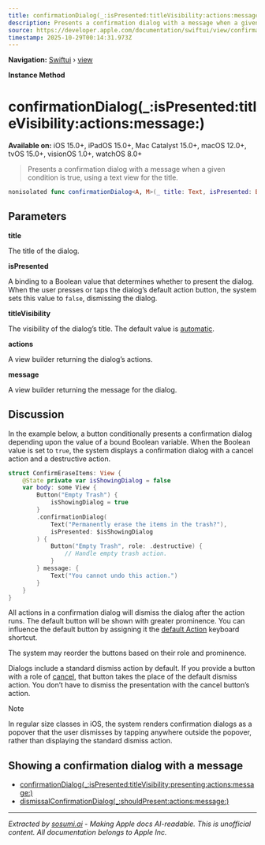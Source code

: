 ```yaml
---
title: confirmationDialog(_:isPresented:titleVisibility:actions:message:)
description: Presents a confirmation dialog with a message when a given condition is true, using a text view for the title.
source: https://developer.apple.com/documentation/swiftui/view/confirmationdialog(_:ispresented:titlevisibility:actions:message:)
timestamp: 2025-10-29T00:14:31.973Z
---
```


**Navigation:** [Swiftui](/documentation/swiftui) › [view](/documentation/swiftui/view)

**Instance Method**

# confirmationDialog(_:isPresented:titleVisibility:actions:message:)

**Available on:** iOS 15.0+, iPadOS 15.0+, Mac Catalyst 15.0+, macOS 12.0+, tvOS 15.0+, visionOS 1.0+, watchOS 8.0+

> Presents a confirmation dialog with a message when a given condition is true, using a text view for the title.

```swift
nonisolated func confirmationDialog<A, M>(_ title: Text, isPresented: Binding<Bool>, titleVisibility: Visibility = .automatic, @ViewBuilder actions: () -> A, @ViewBuilder message: () -> M) -> some View where A : View, M : View
```

## Parameters

**title**

The title of the dialog.



**isPresented**

A binding to a Boolean value that determines whether to present the dialog. When the user presses or taps the dialog’s default action button, the system sets this value to `false`, dismissing the dialog.



**titleVisibility**

The visibility of the dialog’s title. The default value is [automatic](/documentation/swiftui/visibility/automatic).



**actions**

A view builder returning the dialog’s actions.



**message**

A view builder returning the message for the dialog.



## Discussion

In the example below, a button conditionally presents a confirmation dialog depending upon the value of a bound Boolean variable. When the Boolean value is set to `true`, the system displays a confirmation dialog with a cancel action and a destructive action.

```swift
struct ConfirmEraseItems: View {
    @State private var isShowingDialog = false
    var body: some View {
        Button("Empty Trash") {
            isShowingDialog = true
        }
        .confirmationDialog(
            Text("Permanently erase the items in the trash?"),
            isPresented: $isShowingDialog
        ) {
            Button("Empty Trash", role: .destructive) {
                // Handle empty trash action.
            }
        } message: {
            Text("You cannot undo this action.")
        }
    }
}
```

All actions in a confirmation dialog will dismiss the dialog after the action runs. The default button will be shown with greater prominence. You can influence the default button by assigning it the [default Action](/documentation/swiftui/keyboardshortcut/defaultaction) keyboard shortcut.

The system may reorder the buttons based on their role and prominence.

Dialogs include a standard dismiss action by default. If you provide a button with a role of [cancel](/documentation/swiftui/buttonrole/cancel), that button takes the place of the default dismiss action. You don’t have to dismiss the presentation with the cancel button’s action.

> [!NOTE]
> In regular size classes in iOS, the system renders confirmation dialogs as a popover that the user dismisses by tapping anywhere outside the popover, rather than displaying the standard dismiss action.

## Showing a confirmation dialog with a message

- [confirmationDialog(_:isPresented:titleVisibility:presenting:actions:message:)](/documentation/swiftui/view/confirmationdialog(_:ispresented:titlevisibility:presenting:actions:message:))
- [dismissalConfirmationDialog(_:shouldPresent:actions:message:)](/documentation/swiftui/view/dismissalconfirmationdialog(_:shouldpresent:actions:message:))

---

*Extracted by [sosumi.ai](https://sosumi.ai) - Making Apple docs AI-readable.*
*This is unofficial content. All documentation belongs to Apple Inc.*
